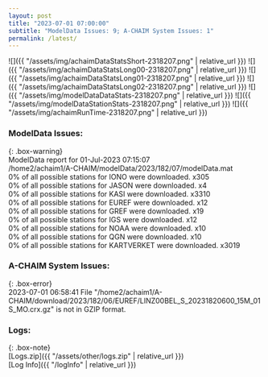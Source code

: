```yaml
---
layout: post
title: "2023-07-01 07:00:00"
subtitle: "ModelData Issues: 9; A-CHAIM System Issues: 1"
permalink: /latest/
---
```


![]({{ "/assets/img/achaimDataStatsShort-2318207.png" | relative_url }})
![]({{ "/assets/img/achaimDataStatsLong00-2318207.png" | relative_url }})
![]({{ "/assets/img/achaimDataStatsLong01-2318207.png" | relative_url }})
![]({{ "/assets/img/achaimDataStatsLong02-2318207.png" | relative_url }})
![]({{ "/assets/img/modelDataDataStats-2318207.png" | relative_url }})
![]({{ "/assets/img/modelDataStationStats-2318207.png" | relative_url }})
![]({{ "/assets/img/achaimRunTime-2318207.png" | relative_url }})


### ModelData Issues:  
  
{: .box-warning}  
 ModelData report for 01-Jul-2023 07:15:07   
 /home2/achaim1/A-CHAIM/modelData/2023/182/07/modelData.mat   
 0% of all possible stations for IONO were downloaded. x305   
 0% of all possible stations for JASON were downloaded. x4   
 0% of all possible stations for KASI were downloaded. x3310   
 0% of all possible stations for EUREF were downloaded. x12   
 0% of all possible stations for GREF were downloaded. x19   
 0% of all possible stations for IGS were downloaded. x12   
 0% of all possible stations for NOAA were downloaded. x10   
 0% of all possible stations for QGN were downloaded. x10   
 0% of all possible stations for KARTVERKET were downloaded. x3019   
  
### A-CHAIM System Issues:  
  
{: .box-error}  
2023-07-01 06:58:41 File "/home2/achaim1/A-CHAIM/download/2023/182/06/EUREF/LINZ00BEL_S_20231820600_15M_01S_MO.crx.gz" is not in GZIP format.  

### Logs:  
  
{: .box-note}  
[Logs.zip]({{ "/assets/other/logs.zip" | relative_url }})  
[Log Info]({{ "/logInfo" | relative_url }})  
